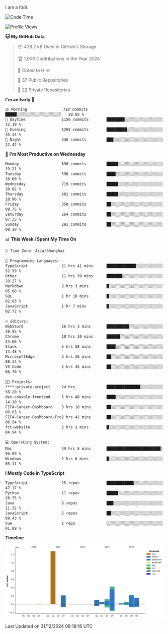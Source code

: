 I am a fool.

<!--START_SECTION:waka-->
![Code Time](http://img.shields.io/badge/Code%20Time-2%2C362%20hrs%2048%20mins-blue)

![Profile Views](http://img.shields.io/badge/Profile%20Views-0-blue)

**🐱 My GitHub Data** 

> 📦 428.2 kB Used in GitHub's Storage 
 > 
> 🏆 1,006 Contributions in the Year 2024
 > 
> 💼 Opted to Hire
 > 
> 📜 37 Public Repositories 
 > 
> 🔑 22 Private Repositories 
 > 
**I'm an Early 🐤** 

```text
🌞 Morning                720 commits         █████░░░░░░░░░░░░░░░░░░░░   20.05 % 
🌆 Daytime                1156 commits        ████████░░░░░░░░░░░░░░░░░   32.19 % 
🌃 Evening                1269 commits        █████████░░░░░░░░░░░░░░░░   35.34 % 
🌙 Night                  446 commits         ███░░░░░░░░░░░░░░░░░░░░░░   12.42 % 
```
📅 **I'm Most Productive on Wednesday** 

```text
Monday                   690 commits         █████░░░░░░░░░░░░░░░░░░░░   19.21 % 
Tuesday                  596 commits         ████░░░░░░░░░░░░░░░░░░░░░   16.60 % 
Wednesday                719 commits         █████░░░░░░░░░░░░░░░░░░░░   20.02 % 
Thursday                 681 commits         █████░░░░░░░░░░░░░░░░░░░░   18.96 % 
Friday                   350 commits         ██░░░░░░░░░░░░░░░░░░░░░░░   09.75 % 
Saturday                 264 commits         ██░░░░░░░░░░░░░░░░░░░░░░░   07.35 % 
Sunday                   291 commits         ██░░░░░░░░░░░░░░░░░░░░░░░   08.10 % 
```


📊 **This Week I Spent My Time On** 

```text
🕑︎ Time Zone: Asia/Shanghai

💬 Programming Languages: 
TypeScript               21 hrs 41 mins      █████████████░░░░░░░░░░░░   52.59 % 
Other                    11 hrs 39 mins      ███████░░░░░░░░░░░░░░░░░░   28.27 % 
Markdown                 2 hrs 3 mins        █░░░░░░░░░░░░░░░░░░░░░░░░   05.00 % 
SQL                      1 hr 10 mins        █░░░░░░░░░░░░░░░░░░░░░░░░   02.83 % 
JavaScript               1 hr 7 mins         █░░░░░░░░░░░░░░░░░░░░░░░░   02.72 % 

🔥 Editors: 
WebStorm                 16 hrs 3 mins       ██████████░░░░░░░░░░░░░░░   38.95 % 
Chrome                   10 hrs 10 mins      ██████░░░░░░░░░░░░░░░░░░░   24.66 % 
Slack                    5 hrs 58 mins       ████░░░░░░░░░░░░░░░░░░░░░   14.48 % 
MicrosoftEdge            3 hrs 26 mins       ██░░░░░░░░░░░░░░░░░░░░░░░   08.34 % 
VS Code                  2 hrs 45 mins       ██░░░░░░░░░░░░░░░░░░░░░░░   06.70 % 

🐱‍💻 Projects: 
****-private-project     24 hrs              ███████████████░░░░░░░░░░   58.20 % 
dev-console-frontend     5 hrs 48 mins       ████░░░░░░░░░░░░░░░░░░░░░   14.10 % 
FIFA-Career-Dashboard    3 hrs 18 mins       ██░░░░░░░░░░░░░░░░░░░░░░░   08.03 % 
FIFA-Career-Dashboard-Fro2 hrs 41 mins       ██░░░░░░░░░░░░░░░░░░░░░░░   06.54 % 
fct-website              2 hrs 2 mins        █░░░░░░░░░░░░░░░░░░░░░░░░   04.94 % 

💻 Operating System: 
Mac                      39 hrs 8 mins       ████████████████████████░   94.89 % 
Windows                  2 hrs 6 mins        █░░░░░░░░░░░░░░░░░░░░░░░░   05.11 % 
```

**I Mostly Code in TypeScript** 

```text
TypeScript               25 repos            ████████████░░░░░░░░░░░░░   47.17 % 
Python                   11 repos            █████░░░░░░░░░░░░░░░░░░░░   20.75 % 
Java                     6 repos             ███░░░░░░░░░░░░░░░░░░░░░░   11.32 % 
JavaScript               5 repos             ██░░░░░░░░░░░░░░░░░░░░░░░   09.43 % 
Vue                      1 repo              ░░░░░░░░░░░░░░░░░░░░░░░░░   01.89 % 
```



**Timeline**

![Lines of Code chart](https://raw.githubusercontent.com/VeejaLiu/VeejaLiu/master/assets/bar_graph.png)


 Last Updated on 31/12/2024 08:18:16 UTC
<!--END_SECTION:waka-->
